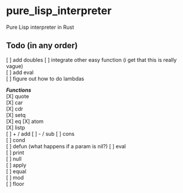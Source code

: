 # pure_lisp_interpreter
Pure Lisp interpreter in Rust

## Todo (in any order)
[ ] add doubles
[ ] integrate other easy function (i get that this is really vague)   
[ ] add eval   
[ ] figure out how to do lambdas 

**_Functions_**  
[X] quote  
[X] car  
[X] cdr  
[X] setq  
[X] eq
[X] atom  
[X] listp  
[ ] + / add
[ ] - / sub
[ ] cons  
[ ] cond  
[ ] defun (what happens if a param is nil?) 
[ ] eval  
[ ] print  
[ ] null  
[ ] apply  
[ ] equal  
[ ] mod  
[ ] floor

